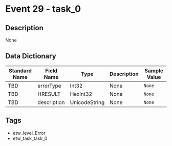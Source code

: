 # Event 29 - task_0

## Description
None

## Data Dictionary
|Standard Name|Field Name|Type|Description|Sample Value|
|---|---|---|---|---|
|TBD|errorType|Int32|None|`None`|
|TBD|HRESULT|HexInt32|None|`None`|
|TBD|description|UnicodeString|None|`None`|

## Tags
* etw_level_Error
* etw_task_task_0